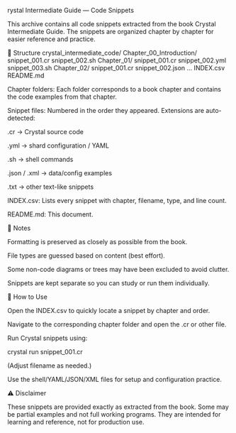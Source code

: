 rystal Intermediate Guide — Code Snippets

This archive contains all code snippets extracted from the book Crystal Intermediate Guide.
The snippets are organized chapter by chapter for easier reference and practice.

📂 Structure
crystal_intermediate_code/
  Chapter_00_Introduction/
    snippet_001.cr
    snippet_002.sh
  Chapter_01/
    snippet_001.cr
    snippet_002.yml
    snippet_003.sh
  Chapter_02/
    snippet_001.cr
    snippet_002.json
  ...
  INDEX.csv
  README.md


Chapter folders: Each folder corresponds to a book chapter and contains the code examples from that chapter.

Snippet files: Numbered in the order they appeared. Extensions are auto-detected:

.cr → Crystal source code

.yml → shard configuration / YAML

.sh → shell commands

.json / .xml → data/config examples

.txt → other text-like snippets

INDEX.csv: Lists every snippet with chapter, filename, type, and line count.

README.md: This document.

📝 Notes

Formatting is preserved as closely as possible from the book.

File types are guessed based on content (best effort).

Some non-code diagrams or trees may have been excluded to avoid clutter.

Snippets are kept separate so you can study or run them individually.

🚀 How to Use

Open the INDEX.csv to quickly locate a snippet by chapter and order.

Navigate to the corresponding chapter folder and open the .cr or other file.

Run Crystal snippets using:

crystal run snippet_001.cr


(Adjust filename as needed.)

Use the shell/YAML/JSON/XML files for setup and configuration practice.

⚠️ Disclaimer

These snippets are provided exactly as extracted from the book.
Some may be partial examples and not full working programs.
They are intended for learning and reference, not for production use.
